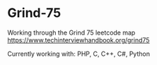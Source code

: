 # Grind-75
Working through the Grind 75 leetcode map
https://www.techinterviewhandbook.org/grind75

Currently working with: PHP, C, C++, C#, Python
